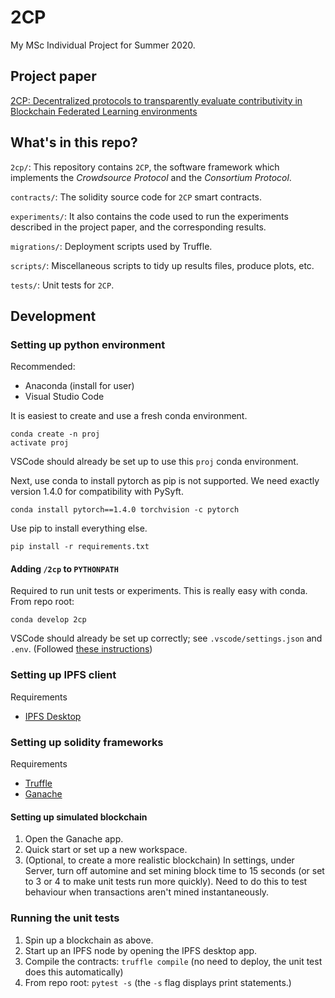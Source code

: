 # 2CP

My MSc Individual Project for Summer 2020.

## Project paper
[2CP: Decentralized protocols to transparently evaluate contributivity in Blockchain Federated Learning environments](https://www.overleaf.com/project/5e7f295512360300014df284)

## What's in this repo?

`2cp/`: This repository contains `2CP`, the software framework which implements the _Crowdsource Protocol_ and the _Consortium Protocol_.

`contracts/`: The solidity source code for `2CP` smart contracts.

`experiments/`: It also contains the code used to run the experiments described in the project paper, and the corresponding results.

`migrations/`: Deployment scripts used by Truffle.

`scripts/`: Miscellaneous scripts to tidy up results files, produce plots, etc.

`tests/`: Unit tests for `2CP`.

## Development

### Setting up python environment

Recommended:
- Anaconda (install for user)
- Visual Studio Code

It is easiest to create and use a fresh conda environment.
```
conda create -n proj
activate proj
```
VSCode should already be set up to use this `proj` conda environment.

Next, use conda to install pytorch as pip is not supported.
We need exactly version 1.4.0 for compatibility with PySyft.
```
conda install pytorch==1.4.0 torchvision -c pytorch
```

Use pip to install everything else.
```
pip install -r requirements.txt
```

#### Adding `/2cp` to `PYTHONPATH`

Required to run unit tests or experiments. This is really easy with conda. From repo root:

```
conda develop 2cp
```

VSCode should already be set up correctly; see `.vscode/settings.json` and `.env`. (Followed [these instructions](https://binx.io/blog/2020/03/05/setting-python-source-folders-vscode/))

### Setting up IPFS client
Requirements
- [IPFS Desktop](https://github.com/ipfs-shipyard/ipfs-desktop)

### Setting up solidity frameworks
Requirements
- [Truffle](https://www.trufflesuite.com/truffle)
- [Ganache](https://www.trufflesuite.com/ganache)

#### Setting up simulated blockchain
1. Open the Ganache app.
2. Quick start or set up a new workspace.
3. (Optional, to create a more realistic blockchain) In settings, under Server, turn off automine and set mining block time to 15 seconds (or set to 3 or 4 to make unit tests run more quickly). Need to do this to test behaviour when transactions aren't mined instantaneously.

### Running the unit tests
1. Spin up a blockchain as above.
2. Start up an IPFS node by opening the IPFS desktop app.
3. Compile the contracts: `truffle compile` (no need to deploy, the unit test does this automatically)
4. From repo root: `pytest -s` (the `-s` flag displays print statements.)
